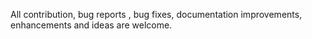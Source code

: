 All contribution, bug reports , bug fixes, documentation improvements, enhancements and ideas are welcome.
